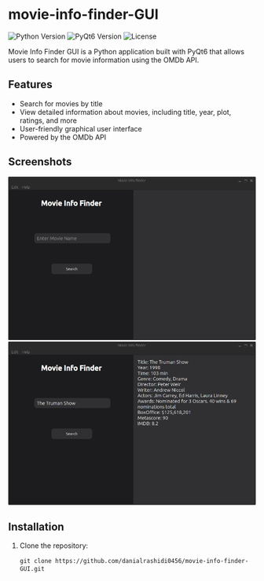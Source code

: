 # movie-info-finder-GUI
![Python Version](https://img.shields.io/badge/Python-3.8%2B-blue)
![PyQt6 Version](https://img.shields.io/badge/PyQt6-6.0%2B-blue)
![License](https://img.shields.io/badge/License-MIT-green)

Movie Info Finder GUI is a Python application built with PyQt6 that allows users to search for movie information using the OMDb API.

## Features

- Search for movies by title
- View detailed information about movies, including title, year, plot, ratings, and more
- User-friendly graphical user interface
- Powered by the OMDb API

## Screenshots

![Screenshot 1](Screenshots/Screenshot_1.png)
![Screenshot 2](Screenshots/Screenshot_2.png)

## Installation

1. Clone the repository:

   ```shell
   git clone https://github.com/danialrashidi0456/movie-info-finder-GUI.git
